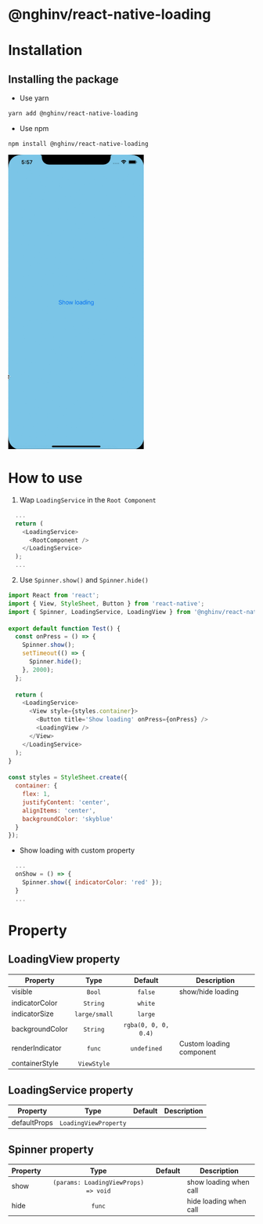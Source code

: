 # @nghinv/react-native-loading

# Installation

## Installing the package

* Use yarn

```sh
yarn add @nghinv/react-native-loading
```

* Use npm

```sh
npm install @nghinv/react-native-loading
```

<img src="./assets/example.gif" height="600"/>

# How to use

1. Wap `LoadingService` in the `Root Component`

```javascript
  ...
  return (
    <LoadingService>
      <RootComponent />
    </LoadingService>
  );
  ...
```

2. Use `Spinner.show()` and `Spinner.hide()`

```javascript
import React from 'react';
import { View, StyleSheet, Button } from 'react-native';
import { Spinner, LoadingService, LoadingView } from '@nghinv/react-native-loading';

export default function Test() {
  const onPress = () => {
    Spinner.show();
    setTimeout(() => {
      Spinner.hide();
    }, 2000);
  };

  return (
    <LoadingService>
      <View style={styles.container}>
        <Button title='Show loading' onPress={onPress} />
        <LoadingView />
      </View>
    </LoadingService>
  );
}

const styles = StyleSheet.create({
  container: {
    flex: 1,
    justifyContent: 'center',
    alignItems: 'center',
    backgroundColor: 'skyblue'
  }
});
```

- Show loading with custom property

```javascript
  ...
  onShow = () => {
    Spinner.show({ indicatorColor: 'red' });
  }
  ...
```

# Property


## LoadingView property

| Property | Type | Default | Description |
|----------|:----:|:-------:|-------------|
| visible | `Bool` | `false` | show/hide loading |
| indicatorColor | `String` | `white` | |
| indicatorSize | `large/small` | `large` | |
| backgroundColor | `String` | `rgba(0, 0, 0, 0.4)` | |
| renderIndicator | `func` | `undefined` | Custom loading component |
| containerStyle | `ViewStyle` |  | |


## LoadingService property

| Property | Type | Default | Description |
|----------|:----:|:-------:|-------------|
| defaultProps | `LoadingViewProperty` | | |


## Spinner property

| Property | Type | Default | Description |
|----------|:----:|:-------:|-------------|
| show | `(params: LoadingViewProps) => void` | | show loading when call |
| hide | `func` | | hide loading when call |